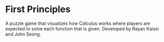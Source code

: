 # First Principles
A puzzle game that visualizes how Calculus works where players are expected to solve each function that is given. Developed by Rayan Kaissi and John Seong.
